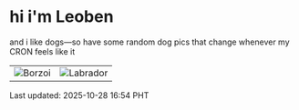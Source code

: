 # hi i'm Leoben

and i like dogs—so have some random dog pics that change whenever my CRON feels like it

|  |  |
|--------|----------|
| ![Borzoi](https://random-dog-vercel.vercel.app/api/random-borzoi?v=1761641693) | ![Labrador](https://random-dog-vercel.vercel.app/api/random-labrador?v=1761641693) |

Last updated: 2025-10-28 16:54 PHT
